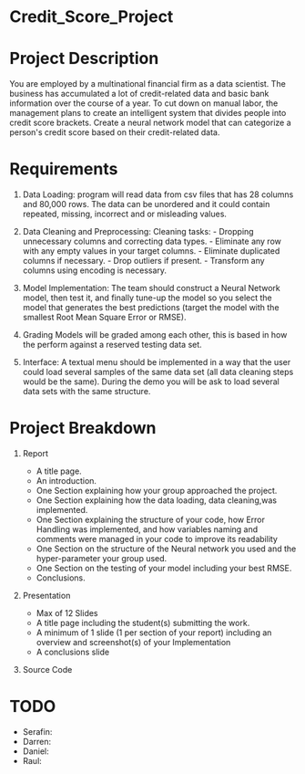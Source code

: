 # Credit_Score_Project

   # Project Description
   You are employed by a multinational financial firm as a data scientist. The business has accumulated a lot of credit-related data and basic bank information over the course of a 
   year. To cut down on manual labor, the management plans to create an intelligent system that divides people into credit score brackets. Create a neural network model that can categorize    a person's credit score based on their credit-related data.

   # Requirements 
   1) Data Loading: program will read data from csv files that has 28 columns and 80,000 rows. The data can be unordered and it could contain repeated, missing, incorrect and or misleading       values.
   
   2) Data Cleaning and Preprocessing:
        Cleaning tasks:
          - Dropping unnecessary columns and correcting data types.
          - Eliminate any row with any empty values in your target columns.
          - Eliminate duplicated columns if necessary.
          - Drop outliers if present.
          - Transform any columns using encoding is necessary.
   
   3) Model Implementation: The team should construct a Neural Network model, then test it, and finally tune-up the model so you select the model that generates
      the best predictions (target the model with the smallest Root Mean Square Error or RMSE).
   
   4) Grading Models will be graded among each other, this is based in how the perform against a reserved testing data set.
   
   5) Interface: A textual menu should be implemented in a way that the user could load several samples of the same data set (all data cleaning steps would be the same). During the demo          you will be ask to load several data sets with the same structure.

   # Project Breakdown
   1) Report 
         - A title page.
         - An introduction.
         - One Section explaining how your group approached the project.
         - One Section explaining how the data loading, data cleaning,was implemented.
         - One Section explaining the structure of your code, how Error Handling was implemented, and how variables naming and comments were managed in your code to improve its readability
         - One Section on the structure of the Neural network you used and the hyper-parameter your group used.
         - One Section on the testing of your model including your best RMSE.
         - Conclusions.

   2) Presentation
         - Max of 12 Slides
         - A title page including the student(s) submitting the work.
         - A minimum of 1 slide (1 per section of your report) including an overview and screenshot(s) of your Implementation
         - A conclusions slide

   3) Source Code

   # TODO
   - Serafin: 
   - Darren: 
   - Daniel:
   - Raul:
